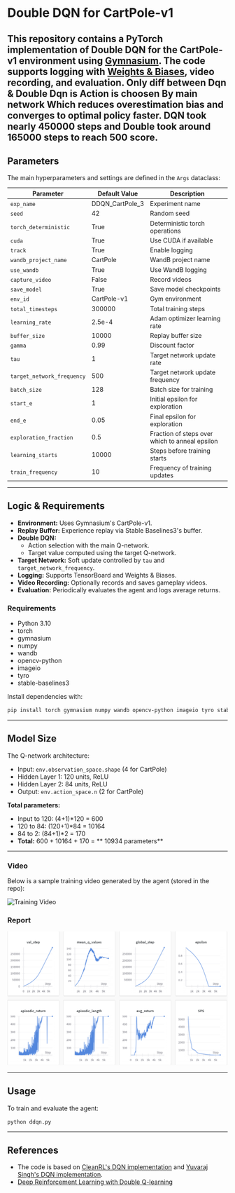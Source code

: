 # Double DQN for CartPole-v1

This repository contains a PyTorch implementation of Double DQN for the CartPole-v1 environment using [Gymnasium](https://gymnasium.farama.org/). The code supports logging with [Weights & Biases](https://wandb.ai/), video recording, and evaluation.
Only diff between Dqn & Double Dqn is Action is choosen By main network Which reduces overestimation bias and converges to optimal policy faster.
DQN took nearly 450000 steps and Double took around 165000 steps to reach 500 score.
---

## Parameters

The main hyperparameters and settings are defined in the `Args` dataclass:

| Parameter                | Default Value   | Description                                      |
|--------------------------|----------------|--------------------------------------------------|
| `exp_name`               | DDQN_CartPole_3| Experiment name                                  |
| `seed`                   | 42             | Random seed                                      |
| `torch_deterministic`    | True           | Deterministic torch operations                   |
| `cuda`                   | True           | Use CUDA if available                            |
| `track`                  | True           | Enable logging                                   |
| `wandb_project_name`     | CartPole       | WandB project name                               |
| `use_wandb`              | True           | Use WandB logging                                |
| `capture_video`          | False          | Record videos                                    |
| `save_model`             | True           | Save model checkpoints                           |
| `env_id`                 | CartPole-v1    | Gym environment                                  |
| `total_timesteps`        | 300000          | Total training steps                             |
| `learning_rate`          | 2.5e-4         | Adam optimizer learning rate                     |
| `buffer_size`            | 10000          | Replay buffer size                               |
| `gamma`                  | 0.99           | Discount factor                                  |
| `tau`                    | 1              | Target network update rate                       |
| `target_network_frequency`| 500           | Target network update frequency                  |
| `batch_size`             | 128            | Batch size for training                          |
| `start_e`                | 1              | Initial epsilon for exploration                  |
| `end_e`                  | 0.05           | Final epsilon for exploration                    |
| `exploration_fraction`   | 0.5            | Fraction of steps over which to anneal epsilon   |
| `learning_starts`        | 10000           | Steps before training starts                     |
| `train_frequency`        | 10             | Frequency of training updates                    |

---

## Logic & Requirements

- **Environment:** Uses Gymnasium's CartPole-v1.
- **Replay Buffer:** Experience replay via Stable Baselines3's buffer.
- **Double DQN:** 
  - Action selection with the main Q-network.
  - Target value computed using the target Q-network.
- **Target Network:** Soft update controlled by `tau` and `target_network_frequency`.
- **Logging:** Supports TensorBoard and Weights & Biases.
- **Video Recording:** Optionally records and saves gameplay videos.
- **Evaluation:** Periodically evaluates the agent and logs average returns.

### Requirements

- Python 3.10
- torch
- gymnasium
- numpy
- wandb
- opencv-python
- imageio
- tyro
- stable-baselines3

Install dependencies with:
```bash
pip install torch gymnasium numpy wandb opencv-python imageio tyro stable-baselines3
```

---

## Model Size

The Q-network architecture:

- Input: `env.observation_space.shape` (4 for CartPole)
- Hidden Layer 1: 120 units, ReLU
- Hidden Layer 2: 84 units, ReLU
- Output: `env.action_space.n` (2 for CartPole)

**Total parameters:**  
- Input to 120: (4+1)\*120 = 600  
- 120 to 84: (120+1)\*84 = 10164  
- 84 to 2: (84+1)\*2 = 170  
- **Total:** 600 + 10164 + 170 = ** 10934 parameters**

---


### Video

Below is a sample training video generated by the agent (stored in the repo):

![Training Video](final.gif)

### Report


![Analysis](DQN/image.png)

---

## Usage

To train and evaluate the agent:

```bash
python ddqn.py
```


---

## References

- The code is based on [CleanRL's DQN implementation](https://docs.cleanrl.dev/rl-algorithms/dqn/#dqnpy) and [Yuvaraj Singh's DQN implementation](https://github.com/YuvrajSingh-mist/Reinforcement-Learning/tree/master/DQN).
- [Deep Reinforcement Learning with Double Q-learning](https://arxiv.org/pdf/1509.06461)
